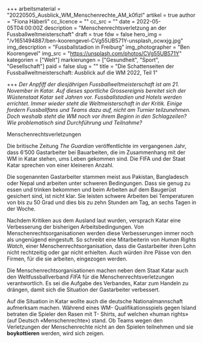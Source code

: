 +++
arbeitsmaterial = "20220505_Ausblick_WM_Menschenrechte_AM_k0fizl"
artikel = true
author = "Fiona Häberli"
cc_licence = ""
cc_src = ""
date = 2022-05-05T04:00:00Z
description = "Menschenrechtsverletzung an der Fussballweltmeisterschaft"
draft = true
fdw = false
hero_img = "/v1651494887/ben-koorengevel-CVg55UB571Y-unsplash_ocwxjg.jpg"
img_description = "Fussballstadion in Freiburg"
img_photographer = "Ben Koorengevel"
img_src = "https://unsplash.com/photos/CVg55UB571Y"
kategorien = ["Welt"]
markierungen = ["Gesundheit", "Sport", "Gesellschaft"]
paid = false
slug = ""
title = "Die Schattenseiten der Fussballweltmeisterschaft: Ausblick auf die WM 2022, Teil 1"

+++
_Der Anpfiff der diesjährigen Fussballweltmeisterschaft ist am 21. November in Katar. Auf dieses sportliche Grossereignis bereitet sich der Wüstenstaat Katar seit Jahren vor. Fussballstadien und Hotels werden errichtet. Immer wieder steht die Weltmeisterschaft in der Kritik. Einige fordern Fussballfans und Teams dazu auf, nicht am Turnier teilzunehmen. Doch weshalb steht die WM noch vor ihrem Beginn in den Schlagzeilen? Wie problematisch sind Durchführung und Teilnahme?_

Menschenrechtsverletzungen

Die britische Zeitung _The Guardian_ veröffentlichte im vergangenen Jahr, dass 6‘500 Gastarbeiter bei Bauarbeiten, die im Zusammenhang mit der WM in Katar stehen, ums Leben gekommen sind. Die FIFA und der Staat Katar sprechen von einer kleineren Anzahl.

Die sogenannten Gastarbeiter stammen meist aus Pakistan, Bangladesch oder Nepal und arbeiten unter schweren Bedingungen. Dass sie genug zu essen und trinken bekommen und beim Arbeiten auf dem Baugerüst gesichert sind, ist nicht klar. Sie leisten schwere Arbeiten bei Temperaturen von bis zu 50 Grad und dies bis zu zehn Stunden am Tag, an sechs Tagen in der Woche.

  
 Nachdem Kritiken aus dem Ausland laut wurden, versprach Katar eine Verbesserung der bisherigen Arbeitsbedingungen. Von Menschenrechtsorganisationen werden diese Verbesserungen immer noch als ungenügend eingestuft. So schreibt eine Mitarbeiterin von _Human Rights Watch_, einer Menschenrechtsorganisation, dass die Gastarbeiter ihren Lohn nicht rechtzeitig oder gar nicht erhielten. Auch würden ihre Pässe von den Firmen, für die sie arbeiten, eingezogen werden.

Die Menschenrechtsorganisationen machen neben dem Staat Katar auch den Weltfussballverband _FIFA_ für die Menschenrechtsverletzungen verantwortlich. Es sei die Aufgabe des Verbandes, Katar zum Handeln zu drängen, damit sich die Situation der Gastarbeiter verbessert.

Auf die Situation in Katar wollte auch die deutsche Nationalmannschaft aufmerksam machen. Während eines WM- Qualifikationsspiels gegen Island betraten die Spieler den Rasen mit T- Shirts, auf welchen «human rights» (auf Deutsch «Menschenrechte») stand. Ob Teams wegen den Verletzungen der Menschenrechte nicht an den Spielen teilnehmen und sie **boykottieren** werden, wird sich zeigen.
